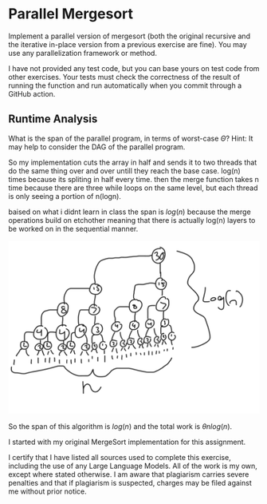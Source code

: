 # Parallel Mergesort

Implement a parallel version of mergesort (both the original recursive and the
iterative in-place version from a previous exercise are fine). You may use any
parallelization framework or method.

I have not provided any test code, but you can base yours on test code from
other exercises. Your tests must check the correctness of the result of running
the function and run automatically when you commit through a GitHub action.

## Runtime Analysis

What is the span of the parallel program, in terms of worst-case $\Theta$? Hint:
It may help to consider the DAG of the parallel program.

So my implementation cuts the array in half and sends it to two threads that do the same thing over and over untill they reach the base case. log(n) times because its spliting in half every time. then the merge function takes n time because there are three while loops on the same level, but each thread is only seeing a portion of n(logn).

baised on what i didnt learn in class the span is $log(n)$ because the merge operations build on etchother meaning that there is actually log(n) layers to be worked on in the sequential manner.

![NewDAG?](image.png)

So the span of this algorithm is $log(n)$ and the total work is $\theta nlog(n)$.

I started with my original MergeSort implementation for this assignment.

I certify that I have listed all sources used to complete this exercise, including the use of any Large Language Models. All of the work is my own, except where stated otherwise. I am aware that plagiarism carries severe penalties and that if plagiarism is suspected, charges may be filed against me without prior notice.